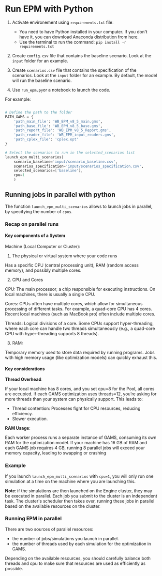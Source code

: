 
# Run EPM with Python

1. Activate environement using `requirements.txt` file:
    - You need to have Python installed in your computer. If you don't have it, you can download Anaconda distribution from [here](https://www.anaconda.com/products/distribution).
    - Use the terminal to run the command: `pip install -r requirements.txt`
    

2. Create `config.csv` file that contains the baseline scenario. Look at the `input` folder for an example.

3. Create `scenarios.csv` file that contains the specification of the scenarios. Look at the `input` folder for an example. By default, the model will run the baseline scenario. 

4. Use `run_epm.py`or a notebook to launch the code.

For example:
```python 

# Define the path to the folder
PATH_GAMS = {
    'path_main_file': 'WB_EPM_v8_5_main.gms',
    'path_base_file': 'WB_EPM_v8_5_base.gms',
    'path_report_file': 'WB_EPM_v8_5_Report.gms',
    'path_reader_file': 'WB_EPM_input_readers.gms',
    'path_cplex_file': 'cplex.opt'
}

# Select the scenarios to run in the selected_scenarios list
launch_epm_multi_scenarios(
    scenario_baseline='input/scenario_baseline.csv',
    scenarios_specification='input/scenarios_specification.csv',
    selected_scenarios=['baseline'],
    cpu=1
    )
```

## Running jobs in parallel with python

The function `launch_epm_multi_scenarios` allows to launch jobs in parallel, by specifying the number of `cpus`.

### Recap on parallel runs

#### Key components of a System

Machine (Local Computer or Cluster):

1. The physical or virtual system where your code runs

Has a specific CPU (central processing unit), RAM (random access memory), and possibly multiple cores.

2. CPU and Cores

CPU: The main processor; a chip responsible for executing instructions. On local machines, there is usually a single CPU.

Cores: CPUs often have multiple cores, which allow for simultaneous processing of different tasks. For example, a quad-core CPU has 4 cores. Recent local machines (such as MacBook pro) often include multiple cores.

Threads: Logical divisions of a core. Some CPUs support hyper-threading, where each core can handle two threads simultaneously (e.g., a quad-core CPU with hyper-threading supports 8 threads).

3. RAM:

Temporary memory used to store data required by running programs. Jobs with high memory usage (like optimization models) can quickly exhaust this.

#### Key considerations

**Thread Overhead**:

If your local machine has 8 cores, and you set cpu=8 for the Pool, all cores are occupied.
If each GAMS optimization uses threads=12, you’re asking for more threads than your system can physically support. This leads to:
- Thread contention: Processes fight for CPU resources, reducing efficiency.
- Slower execution.

**RAM Usage**:

Each worker process runs a separate instance of GAMS, consuming its own RAM for the optimization model.
If your machine has 16 GB of RAM and each GAMS job requires 4 GB, running 8 parallel jobs will exceed your memory capacity, leading to swapping or crashing

### Example

If you launch `launch_epm_multi_scenarios` with `cpu=1`, you will only run one simulation at a time on the machine where you are launching this. 

**Note**: if the simulations are then launched on the Engine cluster, they may be executed in parallel. Each job you submit to the cluster is an independent task. The cluster's scheduler then takes over, running these jobs in parallel based on the available resources on the cluster.

### Running EPM in parallel

There are two sources of parallel resources:
- the number of jobs/simulations you launch in parallel.
- the number of threads used by each simulation for the optimization in GAMS.

Depending on the available resources, you should carefully balance both threads and cpu to make sure that resources are used as efficiently as possible.
